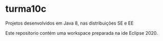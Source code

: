 # turma10c
Projetos desenvolvidos em Java 8, nas distribuições SE e EE

Este repositorio contém uma workspace preparada na ide Eclipse 2020.
